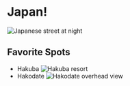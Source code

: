 # Japan!
![Japanese street at night](https://static01.nyt.com/images/2020/03/26/world/26japan-virus01/merlin_170980464_6560314b-4036-4d1f-a729-24e20212a1cf-superJumbo.jpg)

## Favorite Spots

* Hakuba
![Hakuba resort](https://rimage.gnst.jp/livejapan.com/public/article/detail/a/00/03/a0003938/img/basic/a0003938_main.jpg?20210216151358&q=80&rw=750&rh=536)
* Hakodate
![Hakodate overhead view](https://www.japan-guide.com/g20/5354_01.jpg)